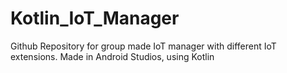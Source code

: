 # Kotlin_IoT_Manager
Github Repository for group made IoT manager with different IoT extensions. 
Made in Android Studios, using Kotlin
